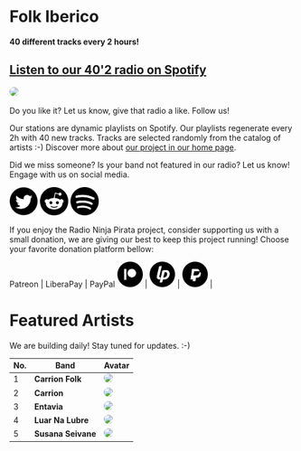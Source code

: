 # Folk Iberico

**40 different tracks every 2 hours!**


## [Listen to our 40'2 radio on Spotify](https://open.spotify.com/playlist/5mexJNs7nA5bthAUBXCOvS?si=5FBkaBeWT1mJmgSP__Uyqw)

<a href="https://open.spotify.com/playlist/5mexJNs7nA5bthAUBXCOvS?si=5FBkaBeWT1mJmgSP__Uyqw" target="_blank"><img src="https://mosaic.scdn.co/640/ab67616d0000b27337db6a8842b7fa70cfa856d0ab67616d0000b2738fdf3361f8c613a002292352ab67616d0000b273ae03268fc196e1c196db608eab67616d0000b273e4794ba2b30c90e1069b6e73" height="300" width="auto" style="border-radius:50%"></a>

Do you like it? Let us know, give that radio a like. Follow us!


Our stations are dynamic playlists on Spotify. Our playlists regenerate every 2h with 40 new tracks. Tracks are selected randomly from the catalog of artists :-) Discover more about [our project in our home page](https://radioninjapirata.github.io).

Did we miss someone? Is your band not featured in our radio? Let us know! Engage with us on social media.

<p>
    <a href="https://twitter.com/RNinjaPirata" target="_blank"><img src="assets/twitter_button.png" alt="twitter" height="50" width="50" /></a>
    <a href="https://www.reddit.com/r/RadioNinjaPirata/" target="_blank"><img src="assets/reddit_button.png" alt="reddit" height="50" width="50" /></a>
    <a href="https://open.spotify.com/user/pagbz485dhfowwiza5wc9cwh8?si=XVuH5a3NQ8Ohft-yPC5XBA" target="_blank"><img src="assets/spotify_button.png" alt="spotify" height="50" width="50" /></a>
</p>


If you enjoy the Radio Ninja Pirata project, consider supporting us with a small donation, we are giving our best to keep this project running! Choose your favorite donation platform bellow:

 Patreon | LiberaPay | PayPal
<a href="https://www.patreon.com/radioninjapirata" target="_blank"><img src="assets/patreon_black_logo_500x500.png" alt="patreon" height="45" width="45" /></a> | <a href="https://liberapay.com/RadioNinjaPirata/donate" target="_blank"><img src="assets/liberapay_logo_500x500.png" alt="liberapay" height="45" width="45" /></a> | <a href="https://www.paypal.com/cgi-bin/webscr?cmd=_s-xclick&hosted_button_id=TWGZ3KKDLEDUE&source=url" target="_blank"><img src="assets/paypal_black_logo_500x500.png" alt="paypal" height="45" width="45" /></a> |


# Featured Artists

We are building daily! Stay tuned for updates. :-)

No. | Band | Avatar
--- | ---- | ------
1 | **Carrion Folk** | <a href="https://open.spotify.com/artist/1LL1Nq7aWhZy5DovYoKegD" target="_blank"><img src="https://i.scdn.co/image/ab67616d00001e02ae03268fc196e1c196db608e" height="100" width="auto" style="border-radius:50%"></a>
2 | **Carrion** | <a href="https://open.spotify.com/artist/1Dvp19HQQL6UIr4j9KpjZK" target="_blank"><img src="https://i.scdn.co/image/f1022e1ab6cea67614bae363e76ad62c9bcae48e" height="100" width="auto" style="border-radius:50%"></a>
3 | **Entavia** | <a href="https://open.spotify.com/artist/78gQN7zCAhO7dj0I2zVFjb" target="_blank"><img src="https://i.scdn.co/image/ab67616d00001e028fdf3361f8c613a002292352" height="100" width="auto" style="border-radius:50%"></a>
4 | **Luar Na Lubre** | <a href="https://open.spotify.com/artist/5JqaR50nAadSYO26G1x97a?si=1L5dU_JORwCJcbJeiEWpOw" target="_blank"><img src="https://i.scdn.co/image/cf902c8e35728323c772e8a5c4fc6f11c5ed0181" height="100" width="auto" style="border-radius:50%"></a>
5 | **Susana Seivane** | <a href="https://open.spotify.com/artist/1ldvzG3ZRDmpwiln8evSPf?si=Ypt_pMdtTz2jBmOU0QFcZg" target="_blank"><img src="https://i.scdn.co/image/ab67616d00001e0250ae539c803f4132168e65fe" height="100" width="auto" style="border-radius:50%"></a>